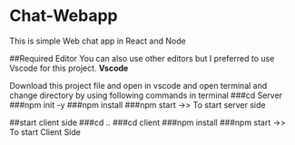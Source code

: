 # Chat-Webapp
This is simple Web chat app in React and Node


##Required Editor
You can also use other editors but I preferred to use Vscode for this project.
<strong>Vscode</strong>


Download this project file and open in vscode and open terminal and change directory by using following commands in terminal
###cd Server
###npm init -y
###npm install 
###npm start ->> To start server side

##start client side
###cd ..
###cd client
###npm install
###npm start ->> To start Client Side


